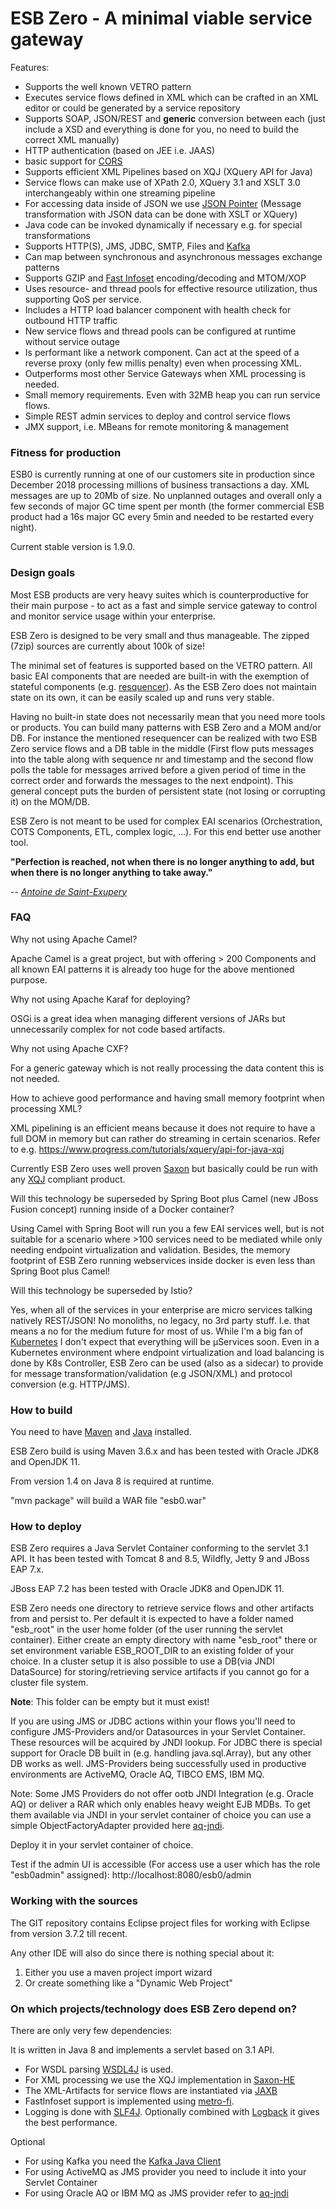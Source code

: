 # ESB Zero - A minimal viable service gateway

Features:
- Supports the well known VETRO pattern
- Executes service flows defined in XML which can be crafted in an XML editor or could be generated by a service repository
- Supports SOAP, JSON/REST and **generic** conversion between each (just include a XSD and everything is done for you, no need to build the correct XML manually)
- HTTP authentication (based on JEE i.e. JAAS)
- basic support for [CORS](https://enable-cors.org)
- Supports efficient XML Pipelines based on XQJ (XQuery API for Java)
- Service flows can make use of XPath 2.0, XQuery 3.1 and XSLT 3.0 interchangeably within one streaming pipeline
- For accessing data inside of JSON we use [JSON Pointer](https://tools.ietf.org/html/rfc6901) (Message transformation with JSON data can be done with XSLT or XQuery)
- Java code can be invoked dynamically if necessary e.g. for special transformations
- Supports HTTP(S), JMS, JDBC, SMTP, Files and [Kafka](https://kafka.apache.org/)
- Can map between synchronous and asynchronous messages exchange patterns
- Supports GZIP and [Fast Infoset](https://en.wikipedia.org/wiki/Fast_Infoset) encoding/decoding and MTOM/XOP
- Uses resource- and thread pools for effective resource utilization, thus supporting QoS per service.
- Includes a HTTP load balancer component with health check for outbound HTTP traffic
- New service flows and thread pools can be configured at runtime without service outage
- Is performant like a network component. Can act at the speed of a reverse proxy (only few millis penalty) even when processing XML.
- Outperforms most other Service Gateways when XML processing is needed.
- Small memory requirements. Even with 32MB heap you can run service flows. 
- Simple REST admin services to deploy and control service flows
- JMX support, i.e. MBeans for remote monitoring & management

### Fitness for production ###

ESB0 is currently running at one of our customers site in production since December 2018 processing millions of business transactions a day. XML messages are up to 20Mb of size. No unplanned outages and overall only a few seconds of major GC time spent per month (the former commercial ESB product had a 16s major GC every 5min and needed to be restarted every night).

Current stable version is 1.9.0.

### Design goals ###

Most ESB products are very heavy suites which is counterproductive for their main purpose - to act as a fast and simple service gateway to control and monitor service usage within your enterprise.

ESB Zero is designed to be very small and thus manageable. The zipped (7zip) sources are currently about 100k of size!

The minimal set of features is supported based on the VETRO pattern. All basic EAI components that are needed are built-in with the exemption of stateful components (e.g. [resquencer](https://www.enterpriseintegrationpatterns.com/patterns/messaging/Resequencer.html)). As the ESB Zero does not maintain state on its own, it can be easily scaled up and runs very stable.

Having no built-in state does not necessarily mean that you need more tools or products. You can build many patterns with ESB Zero and a MOM and/or DB. For instance the mentioned resequencer can be realized with two ESB Zero service flows and a DB table in the middle (First flow puts messages into the table along with sequence nr and timestamp and the second flow polls the table for messages arrived before a given period of time in the correct order and forwards the messages to the next endpoint).
This general concept puts the burden of persistent state (not losing or corrupting it) on the MOM/DB.

ESB Zero is not meant to be used for complex EAI scenarios (Orchestration, COTS Components, ETL, complex logic, ...). For this end better use another tool.

__"Perfection is reached, not when there is no longer anything to add, but when there is no longer anything to take away."__

-- <cite>[Antoine de Saint-Exupery](https://www.quotedb.com/quotes/2181)</cite>


### FAQ ###

Why not using Apache Camel?

Apache Camel is a great project, but with offering > 200 Components and all known EAI patterns it is already too huge for the above mentioned purpose.

Why not using Apache Karaf for deploying?

OSGi is a great idea when managing different versions of JARs but unnecessarily complex for not code based artifacts.

Why not using Apache CXF?

For a generic gateway which is not really processing the data content this is not needed.

How to achieve good performance and having small memory footprint when processing XML?

XML pipelining is an efficient means because it does not require to have a full DOM in memory but can rather do streaming in certain scenarios. Refer to e.g. https://www.progress.com/tutorials/xquery/api-for-java-xqj

Currently ESB Zero uses well proven [Saxon](http://saxon.sourceforge.net/) but basically could be run with any [XQJ](http://xqj.net/) compliant product.

Will this technology be superseded by Spring Boot plus Camel (new JBoss Fusion concept) running inside of a Docker container?

Using Camel with Spring Boot will run you a few EAI services well, but is not suitable for a scenario where >100 services need to be mediated while only needing endpoint virtualization and validation.
Besides, the memory footprint of ESB Zero running webservices inside docker is even less than Spring Boot plus Camel!

Will this technology be superseded by Istio?

Yes, when all of the services in your enterprise are micro services talking natively REST/JSON! No monoliths, no legacy, no 3rd party stuff. I.e. that means a no for the medium future for most of us. While I'm a big fan of [Kubernetes](https://kubernetes.io/) I don't expect that everything will be µServices soon.
Even in a Kubernetes environment where endpoint virtualization and load balancing is done by K8s Controller, ESB Zero can be used (also as a sidecar) to provide for message transformation/validation (e.g JSON/XML) and protocol conversion (e.g. HTTP/JMS).

### How to build ###

You need to have [Maven](http://maven.apache.org/) and [Java](http://www.oracle.com/technetwork/java/javase/downloads/index.html) installed.

ESB Zero build is using Maven 3.6.x and has been tested with Oracle JDK8 and OpenJDK 11.

From version 1.4 on Java 8 is required at runtime.

"mvn package" will build a WAR file "esb0.war"

### How to deploy ###

ESB Zero requires a Java Servlet Container conforming to the servlet 3.1 API. 
It has been tested with Tomcat 8 and 8.5, Wildfly, Jetty 9 and JBoss EAP 7.x.

JBoss EAP 7.2 has been tested with Oracle JDK8 and OpenJDK 11.

ESB Zero needs one directory to retrieve service flows and other artifacts from and persist to.
Per default it is expected to have a folder named "esb_root" in the user home folder (of the user running the servlet container).
Either create an empty directory with name "esb_root" there or set environment variable ESB_ROOT_DIR to an existing folder of your choice.
In a cluster setup it is also possible to use a DB(via JNDI DataSource) for storing/retrieving service artifacts if you cannot go for a cluster file system.

__Note__: This folder can be empty but it must exist!

If you are using JMS or JDBC actions within your flows you'll need to configure JMS-Providers and/or Datasources in your Servlet Container. These resources will be acquired by JNDI lookup.
For JDBC there is special support for Oracle DB built in (e.g. handling java.sql.Array), but any other DB works as well.
JMS-Providers being successfully used in productive environments are ActiveMQ, Oracle AQ, TIBCO EMS, IBM MQ.

Note: Some JMS Providers do not offer ootb JNDI Integration (e.g. Oracle AQ) or deliver a RAR which only enables heavy weight EJB MDBs.
To get them available via JNDI in your servlet container of choice you can use a simple ObjectFactoryAdapter provided here [aq-jndi](https://github.com/karalus/aq-jndi).

Deploy it in your servlet container of choice.

Test if the admin UI is accessible (For access use a user which has the role "esb0admin" assigned): http://localhost:8080/esb0/admin

### Working with the sources ###

The GIT repository contains Eclipse project files for working with Eclipse from version 3.7.2 till recent.

Any other IDE will also do since there is nothing special about it:
1) Either you use a maven project import wizard
2) Or create something like a "Dynamic Web Project"

### On which projects/technology does ESB Zero depend on? ###
There are only very few dependencies:

It is written in Java 8 and implements a servlet based on 3.1 API.

- For WSDL parsing [WSDL4J](https://sourceforge.net/projects/wsdl4j/) is used.
- For XML processing we use the XQJ implementation in [Saxon-HE](https://sourceforge.net/projects/saxon/files/Saxon-HE/)
- The XML-Artifacts for service flows are instantiated via [JAXB](https://javaee.github.io/jaxb-v2/)
- FastInfoset support is implemented using [metro-fi](https://github.com/javaee/metro-fi).
- Logging is done with [SLF4J](https://www.slf4j.org/). Optionally combined with [Logback](https://logback.qos.ch/) it gives the best performance.

Optional
- For using Kafka you need the [Kafka Java Client](https://cwiki.apache.org/confluence/display/KAFKA/Clients)
- For using ActiveMQ as JMS provider you need to include it into your Servlet Container
- For using Oracle AQ or IBM MQ as JMS provider refer to [aq-jndi](https://github.com/karalus/aq-jndi)
